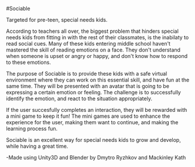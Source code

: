 #Sociable

Targeted for pre-teen, special needs kids.

According to teachers all over, the biggest problem that hinders special needs kids from fitting in with the rest of their classmates, is the inabilaty to read social cues. Many of these kids entering middle school haven't mastered the skill of reading emotions on a face. They don't understand when someone is upset or angry or happy, and don't know how to respond to these emotions.

The purpose of Sociable is to provide these kids with a safe virtual environment where they can work on this essential skill, and have fun at the same time. They will be presented with an avatar that is going to be expressing a certain emotion or feeling. The challenge is to successfully identify the emotion, and react to the situation appropriately.

If the user succesfully completes an interaction, they will be rewarded with a mini game to keep it fun! The mini games are used to enhance the experience for the user, making them want to continue, and making the learning process fun.

Sociable is an excellent way for special needs kids to grow and develop, while having a great time.

-Made using Unity3D and Blender by Dmytro Ryzhkov and Mackinley Kath